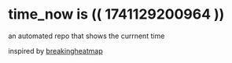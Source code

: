 # time_now is (( 1741129200964 ))

an automated repo that shows the currnent time

inspired by [breakingheatmap](https://github.com/breakingheatmap/breakingheatmap)